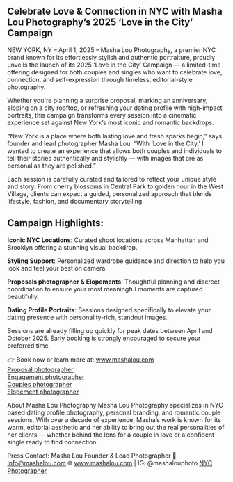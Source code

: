 <h2>Celebrate Love & Connection in NYC with Masha Lou Photography’s 2025 ‘Love in the City’ Campaign</h2>

NEW YORK, NY – April 1, 2025 – Masha Lou Photography, a premier NYC brand known for its effortlessly stylish and authentic portraiture, proudly unveils the launch of its 2025 ‘Love in the City’ Campaign — a limited-time offering designed for both couples and singles who want to celebrate love, connection, and self-expression through timeless, editorial-style photography.

Whether you're planning a surprise proposal, marking an anniversary, eloping on a city rooftop, or refreshing your dating profile with high-impact portraits, this campaign transforms every session into a cinematic experience set against New York’s most iconic and romantic backdrops.

“New York is a place where both lasting love and fresh sparks begin,” says founder and lead photographer Masha Lou. “With ‘Love in the City,’ I wanted to create an experience that allows both couples and individuals to tell their stories authentically and stylishly — with images that are as personal as they are polished.”

Each session is carefully curated and tailored to reflect your unique style and story. From cherry blossoms in Central Park to golden hour in the West Village, clients can expect a guided, personalized approach that blends lifestyle, fashion, and documentary storytelling.

<h2>Campaign Highlights:</h2>

**Iconic NYC Locations**: Curated shoot locations across Manhattan and Brooklyn offering a stunning visual backdrop.

**Styling Support**: Personalized wardrobe guidance and direction to help you look and feel your best on camera.

**Proposals photographer & Elopements**: Thoughtful planning and discreet coordination to ensure your most meaningful moments are captured beautifully.

**Dating Profile Portraits**: Sessions designed specifically to elevate your dating presence with personality-rich, standout images.

Sessions are already filling up quickly for peak dates between April and October 2025. Early booking is strongly encouraged to secure your preferred time.

👉 Book now or learn more at: www.mashalou.com</br>
<a href="https://www.mashalou.com/proposal-photographer-nyc/">Proposal photographer</a></br>
<a href="https://www.mashalou.com/engagement-photographer-nyc/">Engagement photographer</a></br>
<a href="https://www.mashalou.com/couples-photographer-nyc/">Couples photographer</a></br>
<a href="https://www.mashalou.com/elopement-photographer-nyc/">Elopement photographer</a>

About Masha Lou Photography
Masha Lou Photography specializes in NYC-based dating profile photography, personal branding, and romantic couple sessions. With over a decade of experience, Masha’s work is known for its warm, editorial aesthetic and her ability to bring out the real personalities of her clients — whether behind the lens for a couple in love or a confident single ready to find connection.

Press Contact:
Masha Lou
Founder & Lead Photographer
📧 info@mashalou.com
🌐 www.mashalou.com | IG: @mashalouphoto
<a href="https://www.mashalou.com/">NYC Photographer</a>
